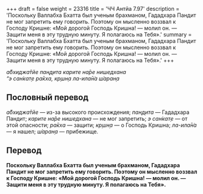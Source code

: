 +++
draft = false
weight = 23316
title = 'ЧЧ Антйа 7.97'
description = 'Поскольку Валлабха Бхатта был ученым брахманом, Гададхара Пандит не мог запретить ему говорить. Поэтому он мысленно воззвал к Господу Кришне: «Мой дорогой Господь Кришна! — молил он. — Защити меня в эту трудную минуту. Я полагаюсь на Тебя».'
summary = 'Поскольку Валлабха Бхатта был ученым брахманом, Гададхара Пандит не мог запретить ему говорить. Поэтому он мысленно воззвал к Господу Кришне: «Мой дорогой Господь Кришна! — молил он. — Защити меня в эту трудную минуту. Я полагаюсь на Тебя».'
+++

_а̄бхиджа̄тйе пан̣д̣ита карите на̄ре нишедхана  
“э сан̇кат̣е ра̄кха, кр̣шн̣а ла-ила̄н̇а ш́аран̣а_

## Пословный перевод

_а̄бхиджа̄тйе_ — из-за высокого происхождения; _пан̣д̣ита_ — Гададхара Пандит; _карите_ _на̄ре_ _нишедхана_ — не мог запретить; _э_ _сан̇кат̣е_ — от этой опасности; _ра̄кха_ — защити; _кр̣шн̣а_ — о Господь Кришна; _ла_\-_ила̄н̇а_ — я нашел; _ш́аран̣а_ — прибежище.

## Перевод

**Поскольку Валлабха Бхатта был ученым брахманом, Гададхара Пандит не мог запретить ему говорить. Поэтому он мысленно воззвал к Господу Кришне: «Мой дорогой Господь Кришна! — молил он. — Защити меня в эту трудную минуту. Я полагаюсь на Тебя».**
